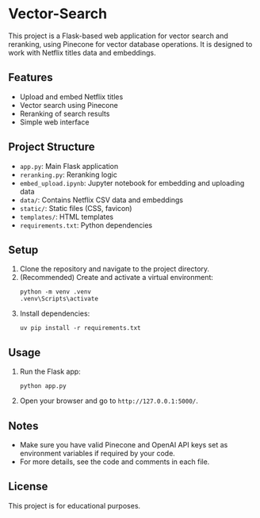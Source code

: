 # Vector-Search

This project is a Flask-based web application for vector search and reranking, using Pinecone for vector database operations. It is designed to work with Netflix titles data and embeddings.

## Features
- Upload and embed Netflix titles
- Vector search using Pinecone
- Reranking of search results
- Simple web interface

## Project Structure
- `app.py`: Main Flask application
- `reranking.py`: Reranking logic
- `embed_upload.ipynb`: Jupyter notebook for embedding and uploading data
- `data/`: Contains Netflix CSV data and embeddings
- `static/`: Static files (CSS, favicon)
- `templates/`: HTML templates
- `requirements.txt`: Python dependencies

## Setup
1. Clone the repository and navigate to the project directory.
2. (Recommended) Create and activate a virtual environment:
   ```
   python -m venv .venv
   .venv\Scripts\activate
   ```
3. Install dependencies:
   ```
   uv pip install -r requirements.txt
   ```

## Usage
1. Run the Flask app:
   ```
   python app.py
   ```
2. Open your browser and go to `http://127.0.0.1:5000/`.

## Notes
- Make sure you have valid Pinecone and OpenAI API keys set as environment variables if required by your code.
- For more details, see the code and comments in each file.

## License
This project is for educational purposes.
